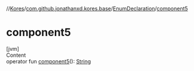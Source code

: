 //[Kores](../../index.md)/[com.github.jonathanxd.kores.base](../index.md)/[EnumDeclaration](index.md)/[component5](component5.md)



# component5  
[jvm]  
Content  
operator fun [component5](component5.md)(): [String](https://kotlinlang.org/api/latest/jvm/stdlib/kotlin/-string/index.html)  



